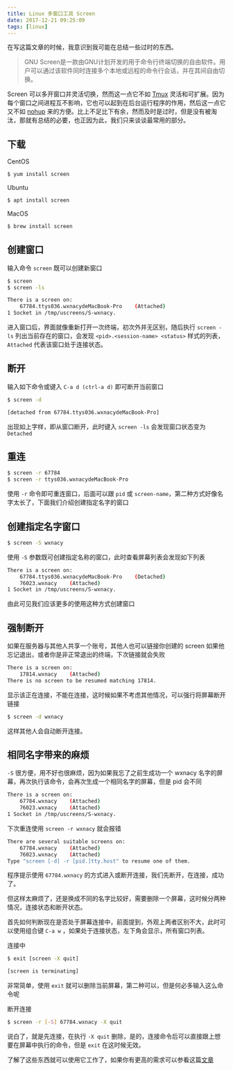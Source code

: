 ```yaml
---
title: Linux 多窗口工具 Screen
date: 2017-12-21 09:25:09
tags: [linux]
---
```


在写这篇文章的时候，我意识到我可能在总结一些过时的东西。
<!-- more --><!-- toc -->
> GNU Screen是一款由GNU计划开发的用于命令行终端切换的自由软件。用户可以通过该软件同时连接多个本地或远程的命令行会话，并在其间自由切换。

Screen 可以多开窗口并灵活切换，然而这一点它不如 [Tmux](/2017/09/24/tmux/) 灵活和可扩展。因为每个窗口之间进程互不影响，它也可以起到在后台运行程序的作用，然后这一点它又不如 [nohup](/2017/08/15/linux-2017-08-15-nohup/) 来的方便。比上不足比下有余，然而及时是过时，但是没有被淘汰，那就有总结的必要，也正因为此，我们只来谈谈最常用的部分。

## 下载
CentOS
```bash
$ yum install screen
```
Ubuntu
```bash
$ apt install screen
```
MacOS
```bash
$ brew install screen
```

## 创建窗口
输入命令 `screen` 既可以创建新窗口
```bash
$ screen
$ screen -ls
```
```bash
There is a screen on:
    67784.ttys036.wxnacydeMacBook-Pro    (Attached)
1 Socket in /tmp/uscreens/S-wxnacy.
```
进入窗口后，界面就像重新打开一次终端，初次外并无区别，随后执行 `screen -ls` 列出当前存在的窗口，会发现 `<pid>.<session-name> <status>` 样式的列表，`Attached` 代表该窗口处于连接状态。

## 断开
输入如下命令或键入 `C-a d (ctrl-a d)` 即可断开当前窗口
```bash
$ screen -d
```
```bash
[detached from 67784.ttys036.wxnacydeMacBook-Pro]
```
出现如上字样，即从窗口断开，此时键入 `screen -ls` 会发现窗口状态变为 `Detached`

## 重连
```bash
$ screen -r 67784
$ screen -r ttys036.wxnacydeMacBook-Pro
```
使用 `-r` 命令即可重连窗口，后面可以跟 `pid` 或 `screen-name`，第二种方式好像名字太长了，下面我们介绍创建指定名字的窗口
## 创建指定名字窗口
```bash
$ screen -S wxnacy
```
使用 `-S` 参数既可创建指定名称的窗口，此时查看屏幕列表会发现如下列表
```bash
There is a screen on:
    67784.ttys036.wxnacydeMacBook-Pro    (Detached)
    76023.wxnacy    (Attached)
1 Socket in /tmp/uscreens/S-wxnacy.
```
由此可见我们应该更多的使用这种方式创建窗口

## 强制断开
如果在服务器与其他人共享一个账号，其他人也可以链接你创建的 screen 如果他忘记退出，或者你是非正常退出的终端，下次链接就会失败
```bash
There is a screen on:
    17814.wxnacy    (Attached)
There is no screen to be resumed matching 17814.
```
显示该正在连接，不能在连接，这时候如果不考虑其他情况，可以强行将屏幕断开链接
```bash
$ screen -d wxnacy
```
这样其他人会自动断开连接。

## 相同名字带来的麻烦
`-S` 很方便，用不好也很麻烦，因为如果我忘了之前生成功一个 wxnacy 名字的屏幕，再次执行该命令，会再次生成一个相同名字的屏幕，但是 pid 会不同
```bash
There is a screen on:
    67784.wxnacy    (Attached)
    76023.wxnacy    (Attached)
1 Socket in /tmp/uscreens/S-wxnacy.
```
下次重连使用 `screen -r wxnacy` 就会报错
```bash
There are several suitable screens on:
    67784.wxnacy    (Attached)
    76023.wxnacy    (Attached)
Type "screen [-d] -r [pid.]tty.host" to resume one of them.
```
程序提示使用 `67784.wxnacy` 的方式进入或断开连接，我们先断开，在连接，成功了。

但这样太麻烦了，还是换成不同的名字比较好，需要删除一个屏幕，这时候分两种情况，连接状态和断开状态。

首先如何判断现在是否处于屏幕连接中，前面提到，外观上两者区别不大，此时可以使用组合键 `C-a w` ，如果处于连接状态，左下角会显示，所有窗口列表。

连接中
```bash
$ exit [screen -X quit]
```
```bash
[screen is terminating]
```
非常简单，使用 `exit` 就可以删除当前屏幕，第二种可以，但是何必多输入这么命令呢

断开连接
```bash
$ screen -r [-S] 67784.wxnacy -X quit
```
说白了，就是先连接，在执行 `-X quit` 删除，是的，连接命令后可以直接跟上想要在屏幕中执行的命令，但是 `exit` 在这时候无效。

了解了这些东西就可以使用它工作了，如果你有更高的需求可以参看这篇[文章](http://man.linuxde.net/screen)
